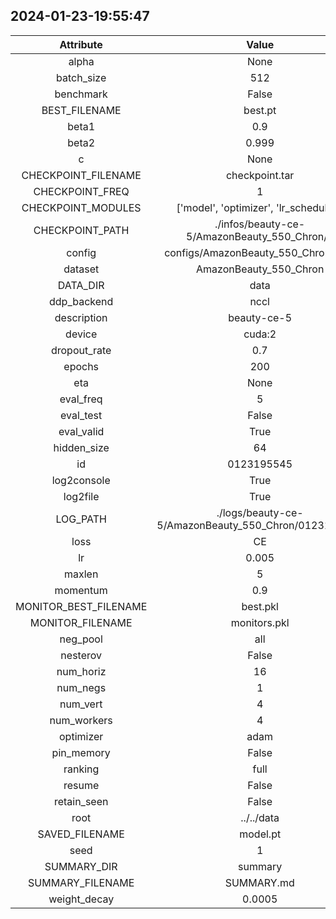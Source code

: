 
## 2024-01-23-19:55:47 


|  Attribute   |   Value   |
| :-------------: | :-----------: |
|  alpha  |   None    |
|  batch_size  |   512    |
|  benchmark  |   False    |
|  BEST_FILENAME  |   best.pt    |
|  beta1  |   0.9    |
|  beta2  |   0.999    |
|  c  |   None    |
|  CHECKPOINT_FILENAME  |   checkpoint.tar    |
|  CHECKPOINT_FREQ  |   1    |
|  CHECKPOINT_MODULES  |   ['model', 'optimizer', 'lr_scheduler']    |
|  CHECKPOINT_PATH  |   ./infos/beauty-ce-5/AmazonBeauty_550_Chron/2    |
|  config  |   configs/AmazonBeauty_550_Chron.yaml    |
|  dataset  |   AmazonBeauty_550_Chron    |
|  DATA_DIR  |   data    |
|  ddp_backend  |   nccl    |
|  description  |   beauty-ce-5    |
|  device  |   cuda:2    |
|  dropout_rate  |   0.7    |
|  epochs  |   200    |
|  eta  |   None    |
|  eval_freq  |   5    |
|  eval_test  |   False    |
|  eval_valid  |   True    |
|  hidden_size  |   64    |
|  id  |   0123195545    |
|  log2console  |   True    |
|  log2file  |   True    |
|  LOG_PATH  |   ./logs/beauty-ce-5/AmazonBeauty_550_Chron/0123195545    |
|  loss  |   CE    |
|  lr  |   0.005    |
|  maxlen  |   5    |
|  momentum  |   0.9    |
|  MONITOR_BEST_FILENAME  |   best.pkl    |
|  MONITOR_FILENAME  |   monitors.pkl    |
|  neg_pool  |   all    |
|  nesterov  |   False    |
|  num_horiz  |   16    |
|  num_negs  |   1    |
|  num_vert  |   4    |
|  num_workers  |   4    |
|  optimizer  |   adam    |
|  pin_memory  |   False    |
|  ranking  |   full    |
|  resume  |   False    |
|  retain_seen  |   False    |
|  root  |   ../../data    |
|  SAVED_FILENAME  |   model.pt    |
|  seed  |   1    |
|  SUMMARY_DIR  |   summary    |
|  SUMMARY_FILENAME  |   SUMMARY.md    |
|  weight_decay  |   0.0005    |
